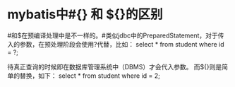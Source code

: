 # mybatis中#{} 和 ${}的区别

#和$在预编译处理中是不一样的。#类似jdbc中的PreparedStatement，对于传入的参数，在预处理阶段会使用?代替，比如：
select * from student where id = ?;

待真正查询的时候即在数据库管理系统中（DBMS）才会代入参数。
而${}则是简单的替换，如下：
select * from student where id = 2;
